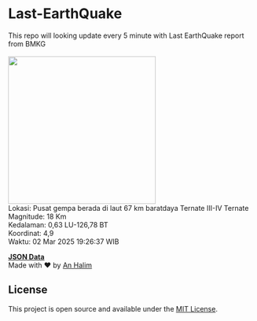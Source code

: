 # Last-EarthQuake
This repo will looking update every 5 minute with Last EarthQuake report from BMKG
<br>
<br>
<img src="undefined" width="300"/>
<br>
Lokasi: Pusat gempa berada di laut 67 km baratdaya Ternate  III-IV Ternate <br>
Magnitude: 18 Km <br>
Kedalaman: 0,63 LU-126,78 BT <br>
Koordinat: 4,9 <br>
Waktu: 02 Mar 2025 19:26:37 WIB <br>

<a href="./data/data.json">**JSON Data**</a>
<br>
Made with ❤️ by <a href="https://github.com/an-halim">An Halim</a>
## License

This project is open source and available under the [MIT License](LICENSE).
